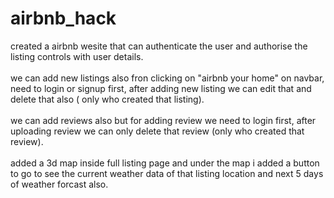 
# airbnb_hack
created a airbnb wesite that can authenticate the user and authorise the listing controls with user details.<br><br>
we can add new listings also fron clicking on "airbnb your home" on navbar, need to login or signup first, after adding new listing we can edit that and delete that also ( only who created that listing).<br> <br>
we can add reviews also but for adding review we need to login first, after uploading review we can only delete that review (only who created that review).<br><br>
added a 3d map inside full listing page and under the map i added a button to go to see the current weather data of that listing location and next 5 days of weather forcast also.
